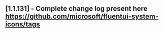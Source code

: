 ## [1.1.131] - Complete change log present here https://github.com/microsoft/fluentui-system-icons/tags